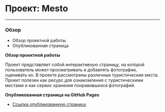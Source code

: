 # Проект: Mesto
------
### Обзор
* Обзор проектной работы
* Опубликованная страница


**Обзор проектной работы**

Проект представляет собой интерактивную страницу, на которой пользователь может просматривать и добавлять фотографии, оценивать их.
В проекте рассмотрены различные туристические места. Проект полезен как ресурс для ознакомления с туристическими местами и как сервис хранения понравившихся фотографий.

**Опубликованная страница на GitHub Pages**

* [Ссылка опубликованную страницу](https://ostapenkosergey.github.io/mesto/)
